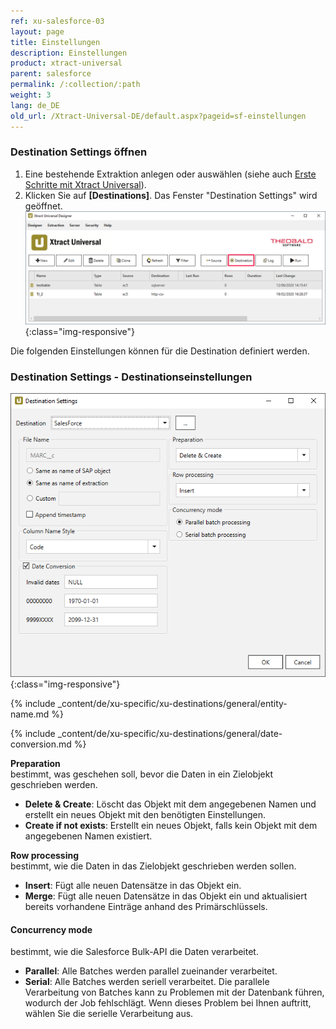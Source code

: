 ```yaml
---
ref: xu-salesforce-03
layout: page
title: Einstellungen
description: Einstellungen
product: xtract-universal
parent: salesforce
permalink: /:collection/:path
weight: 3
lang: de_DE
old_url: /Xtract-Universal-DE/default.aspx?pageid=sf-einstellungen
---
```


### Destination Settings öffnen

1. Eine bestehende Extraktion anlegen oder auswählen (siehe auch [Erste Schritte mit Xtract Universal](../../erste-schritte/eine-neue-extraktion-anlegen)).
2. Klicken Sie auf **[Destinations]**. Das Fenster "Destination Settings" wird geöffnet.
![Destination-settings](/img/content/xu/xu_designer_destination.png){:class="img-responsive"}

Die folgenden Einstellungen können für die Destination definiert werden. 
  
### Destination Settings - Destinationseinstellungen
![sf-destination-settings3](/img/content/sf-destination-settings3.PNG){:class="img-responsive"}

{% include _content/de/xu-specific/xu-destinations/general/entity-name.md %}

{% include _content/de/xu-specific/xu-destinations/general/date-conversion.md %}

**Preparation**<br>
bestimmt, was geschehen soll, bevor die Daten in ein Zielobjekt geschrieben werden.
- **Delete & Create**: Löscht das Objekt mit dem angegebenen Namen und erstellt ein neues Objekt mit den benötigten Einstellungen.
- **Create if not exists**: Erstellt ein neues Objekt, falls kein Objekt mit dem angegebenen Namen existiert.

**Row processing**<br>
bestimmt, wie die Daten in das Zielobjekt geschrieben werden sollen.
- **Insert**: Fügt alle neuen Datensätze in das Objekt ein.
- **Merge**: Fügt alle neuen Datensätze in das Objekt ein und aktualisiert bereits vorhandene Einträge anhand des Primärschlüssels.

#### Concurrency mode

bestimmt, wie die Salesforce Bulk-API die Daten verarbeitet.
- **Parallel**: Alle Batches werden parallel zueinander verarbeitet.
- **Serial**: Alle Batches werden seriell verarbeitet.
Die parallele Verarbeitung von Batches kann zu Problemen mit der Datenbank führen, wodurch der Job fehlschlägt. Wenn dieses Problem bei Ihnen auftritt, wählen Sie die serielle Verarbeitung aus.



